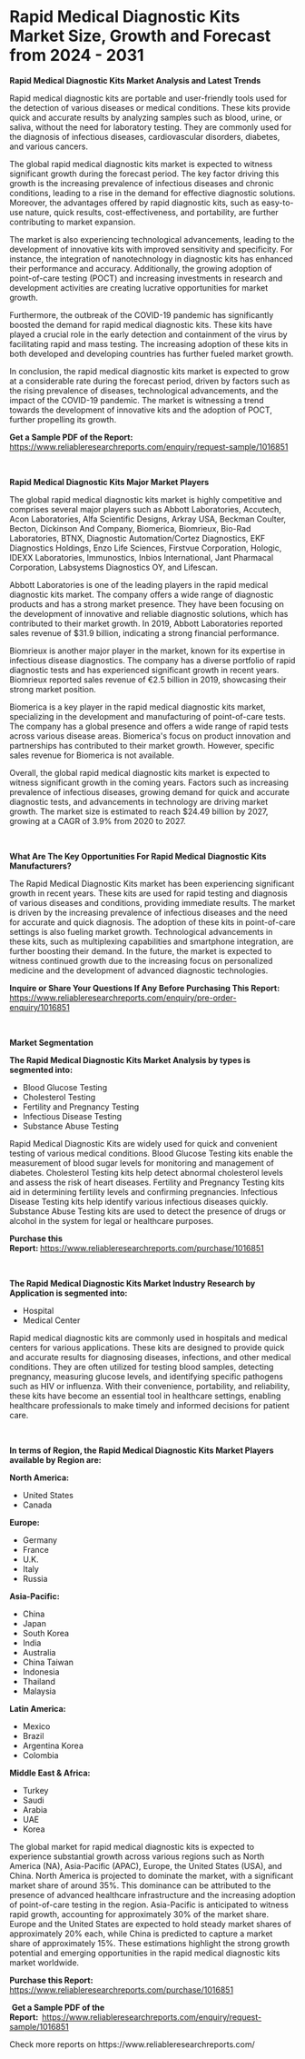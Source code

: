 <p><h1>Rapid Medical Diagnostic Kits Market Size, Growth and Forecast from 2024 - 2031</h1></p><p><strong>Rapid Medical Diagnostic Kits Market Analysis and Latest Trends</strong></p>
<p><p>Rapid medical diagnostic kits are portable and user-friendly tools used for the detection of various diseases or medical conditions. These kits provide quick and accurate results by analyzing samples such as blood, urine, or saliva, without the need for laboratory testing. They are commonly used for the diagnosis of infectious diseases, cardiovascular disorders, diabetes, and various cancers.</p><p>The global rapid medical diagnostic kits market is expected to witness significant growth during the forecast period. The key factor driving this growth is the increasing prevalence of infectious diseases and chronic conditions, leading to a rise in the demand for effective diagnostic solutions. Moreover, the advantages offered by rapid diagnostic kits, such as easy-to-use nature, quick results, cost-effectiveness, and portability, are further contributing to market expansion.</p><p>The market is also experiencing technological advancements, leading to the development of innovative kits with improved sensitivity and specificity. For instance, the integration of nanotechnology in diagnostic kits has enhanced their performance and accuracy. Additionally, the growing adoption of point-of-care testing (POCT) and increasing investments in research and development activities are creating lucrative opportunities for market growth.</p><p>Furthermore, the outbreak of the COVID-19 pandemic has significantly boosted the demand for rapid medical diagnostic kits. These kits have played a crucial role in the early detection and containment of the virus by facilitating rapid and mass testing. The increasing adoption of these kits in both developed and developing countries has further fueled market growth.</p><p>In conclusion, the rapid medical diagnostic kits market is expected to grow at a considerable rate during the forecast period, driven by factors such as the rising prevalence of diseases, technological advancements, and the impact of the COVID-19 pandemic. The market is witnessing a trend towards the development of innovative kits and the adoption of POCT, further propelling its growth.</p></p>
<p><strong>Get a Sample PDF of the Report:&nbsp;</strong> <a href="https://www.reliableresearchreports.com/enquiry/request-sample/1016851">https://www.reliableresearchreports.com/enquiry/request-sample/1016851</a></p>
<p>&nbsp;</p>
<p><strong>Rapid Medical Diagnostic Kits Major Market Players</strong></p>
<p><p>The global rapid medical diagnostic kits market is highly competitive and comprises several major players such as Abbott Laboratories, Accutech, Acon Laboratories, Alfa Scientific Designs, Arkray USA, Beckman Coulter, Becton, Dickinson And Company, Biomerica, Biomrieux, Bio-Rad Laboratories, BTNX, Diagnostic Automation/Cortez Diagnostics, EKF Diagnostics Holdings, Enzo Life Sciences, Firstvue Corporation, Hologic, IDEXX Laboratories, Immunostics, Inbios International, Jant Pharmacal Corporation, Labsystems Diagnostics OY, and Lifescan.</p><p>Abbott Laboratories is one of the leading players in the rapid medical diagnostic kits market. The company offers a wide range of diagnostic products and has a strong market presence. They have been focusing on the development of innovative and reliable diagnostic solutions, which has contributed to their market growth. In 2019, Abbott Laboratories reported sales revenue of $31.9 billion, indicating a strong financial performance.</p><p>Biomrieux is another major player in the market, known for its expertise in infectious disease diagnostics. The company has a diverse portfolio of rapid diagnostic tests and has experienced significant growth in recent years. Biomrieux reported sales revenue of €2.5 billion in 2019, showcasing their strong market position.</p><p>Biomerica is a key player in the rapid medical diagnostic kits market, specializing in the development and manufacturing of point-of-care tests. The company has a global presence and offers a wide range of rapid tests across various disease areas. Biomerica's focus on product innovation and partnerships has contributed to their market growth. However, specific sales revenue for Biomerica is not available.</p><p>Overall, the global rapid medical diagnostic kits market is expected to witness significant growth in the coming years. Factors such as increasing prevalence of infectious diseases, growing demand for quick and accurate diagnostic tests, and advancements in technology are driving market growth. The market size is estimated to reach $24.49 billion by 2027, growing at a CAGR of 3.9% from 2020 to 2027.</p></p>
<p>&nbsp;</p>
<p><strong>What Are The Key Opportunities For Rapid Medical Diagnostic Kits Manufacturers?</strong></p>
<p><p>The Rapid Medical Diagnostic Kits market has been experiencing significant growth in recent years. These kits are used for rapid testing and diagnosis of various diseases and conditions, providing immediate results. The market is driven by the increasing prevalence of infectious diseases and the need for accurate and quick diagnosis. The adoption of these kits in point-of-care settings is also fueling market growth. Technological advancements in these kits, such as multiplexing capabilities and smartphone integration, are further boosting their demand. In the future, the market is expected to witness continued growth due to the increasing focus on personalized medicine and the development of advanced diagnostic technologies.</p></p>
<p><strong>Inquire or Share Your Questions If Any Before Purchasing This Report:</strong> <a href="https://www.reliableresearchreports.com/enquiry/pre-order-enquiry/1016851">https://www.reliableresearchreports.com/enquiry/pre-order-enquiry/1016851</a></p>
<p>&nbsp;</p>
<p><strong>Market Segmentation</strong></p>
<p><strong>The Rapid Medical Diagnostic Kits Market Analysis by types is segmented into:</strong></p>
<p><ul><li>Blood Glucose Testing</li><li>Cholesterol Testing</li><li>Fertility and Pregnancy Testing</li><li>Infectious Disease Testing</li><li>Substance Abuse Testing</li></ul></p>
<p><p>Rapid Medical Diagnostic Kits are widely used for quick and convenient testing of various medical conditions. Blood Glucose Testing kits enable the measurement of blood sugar levels for monitoring and management of diabetes. Cholesterol Testing kits help detect abnormal cholesterol levels and assess the risk of heart diseases. Fertility and Pregnancy Testing kits aid in determining fertility levels and confirming pregnancies. Infectious Disease Testing kits help identify various infectious diseases quickly. Substance Abuse Testing kits are used to detect the presence of drugs or alcohol in the system for legal or healthcare purposes.</p></p>
<p><strong>Purchase this Report:&nbsp;</strong><a href="https://www.reliableresearchreports.com/purchase/1016851">https://www.reliableresearchreports.com/purchase/1016851</a></p>
<p>&nbsp;</p>
<p><strong>The Rapid Medical Diagnostic Kits Market Industry Research by Application is segmented into:</strong></p>
<p><ul><li>Hospital</li><li>Medical Center</li></ul></p>
<p><p>Rapid medical diagnostic kits are commonly used in hospitals and medical centers for various applications. These kits are designed to provide quick and accurate results for diagnosing diseases, infections, and other medical conditions. They are often utilized for testing blood samples, detecting pregnancy, measuring glucose levels, and identifying specific pathogens such as HIV or influenza. With their convenience, portability, and reliability, these kits have become an essential tool in healthcare settings, enabling healthcare professionals to make timely and informed decisions for patient care.</p></p>
<p>&nbsp;</p>
<p><strong>In terms of Region, the Rapid Medical Diagnostic Kits Market Players available by Region are:</strong></p>
<p>
    <p> <strong> North America: </strong>
        <ul>
            <li>United States</li>
            <li>Canada</li>
        </ul>
        </p> 
    <p> <strong> Europe: </strong>
        <ul>
            <li>Germany</li>
            <li>France</li>
            <li>U.K.</li>
            <li>Italy</li>
            <li>Russia</li>
        </ul>
        </p> 
    <p> <strong> Asia-Pacific: </strong>
        <ul>
            <li>China</li>
            <li>Japan</li>
            <li>South Korea</li>
            <li>India</li>
            <li>Australia</li>
            <li>China Taiwan</li>
            <li>Indonesia</li>
            <li>Thailand</li>
            <li>Malaysia</li>
        </ul>
        </p> 
    <p> <strong> Latin America: </strong>
        <ul>
            <li>Mexico</li>
            <li>Brazil</li>
            <li>Argentina Korea</li>
            <li>Colombia</li>
        </ul>
        </p> 
    <p> <strong> Middle East & Africa: </strong>
        <ul>
            <li>Turkey</li>
            <li>Saudi</li>
            <li>Arabia</li>
            <li>UAE</li>
            <li>Korea</li>
        </ul>
    </p>
    </p>
<p><p>The global market for rapid medical diagnostic kits is expected to experience substantial growth across various regions such as North America (NA), Asia-Pacific (APAC), Europe, the United States (USA), and China. North America is projected to dominate the market, with a significant market share of around 35%. This dominance can be attributed to the presence of advanced healthcare infrastructure and the increasing adoption of point-of-care testing in the region. Asia-Pacific is anticipated to witness rapid growth, accounting for approximately 30% of the market share. Europe and the United States are expected to hold steady market shares of approximately 20% each, while China is predicted to capture a market share of approximately 15%. These estimations highlight the strong growth potential and emerging opportunities in the rapid medical diagnostic kits market worldwide.</p></p>
<p><strong>Purchase this Report: </strong><a href="https://www.reliableresearchreports.com/purchase/1016851">https://www.reliableresearchreports.com/purchase/1016851</a></p>
<p>&nbsp;<strong>Get a Sample PDF of the Report:&nbsp;&nbsp;</strong><a href="https://www.reliableresearchreports.com/enquiry/request-sample/1016851">https://www.reliableresearchreports.com/enquiry/request-sample/1016851</a></p>
<p><strong></strong></p>
<p>Check more reports on https://www.reliableresearchreports.com/</p>